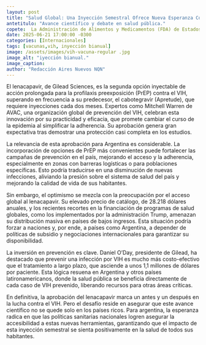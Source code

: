 ```yaml
---
layout: post
title: "Salud Global: Una Inyección Semestral Ofrece Nueva Esperanza Contra el VIH."
antetitulo: "Avance científico y debate en salud pública."
copete:  La Administración de Alimentos y Medicamentos (FDA) de Estados Unidos dio luz verde al lenacapavir, una inyección que se aplica cada seis meses y que demostró una protección casi total contra el VIH en ensayos clínicos. Este fármaco, comercializado como Yeztugo, representa un avance crucial en la prevención, pero su impacto global pende de la financiación, especialmente tras recientes recortes en programas de salud internacional.
date: 2025-06-21 17:00:00 -0300
categories: [Internacionales]
tags: [vacunas,vih, inyección bianual]
image: /assets/images/vih-vacuna-regular .jpg
image_alt: "iyección bianual."
image_caption:
author: "Redacción Aires Nuevos NQN"
---
```


El lenacapavir, de Gilead Sciences, es la segunda opción inyectable de acción prolongada para la profilaxis preexposición (PrEP) contra el VIH, superando en frecuencia a su predecesor, el cabotegravir (Apretude), que requiere inyecciones cada dos meses. Expertos como Mitchell Warren de AVAC, una organización global de prevención del VIH, celebran esta innovación por su practicidad y eficacia, que promete cambiar el curso de la epidemia al simplificar la adherencia. Su aprobación genera gran expectativa tras demostrar una protección casi completa en los estudios.

La relevancia de esta aprobación para Argentina es considerable. La incorporación de opciones de PrEP más convenientes puede fortalecer las campañas de prevención en el país, mejorando el acceso y la adherencia, especialmente en zonas con barreras logísticas o para poblaciones específicas. Esto podría traducirse en una disminución de nuevas infecciones, aliviando la presión sobre el sistema de salud del país y mejorando la calidad de vida de sus habitantes.

Sin embargo, el optimismo se mezcla con la preocupación por el acceso global al lenacapavir. Su elevado precio de catálogo, de 28.218 dólares anuales, y los recientes recortes en la financiación de programas de salud globales, como los implementados por la administración Trump, amenazan su distribución masiva en países de bajos ingresos. Esta situación podría forzar a naciones y, por ende, a países como Argentina, a depender de políticas de subsidio y negociaciones internacionales para garantizar su disponibilidad.

La inversión en prevención es clave. Daniel O’Day, presidente de Gilead, ha destacado que prevenir una infección por VIH es mucho más costo-efectivo que el tratamiento a largo plazo, que asciende a unos 1,1 millones de dólares por paciente. Esta lógica resuena en Argentina y otros países latironamericanos, donde la salud pública se beneficia directamente de cada caso de VIH prevenido, liberando recursos para otras áreas críticas.

En definitiva, la aprobación del lenacapavir marca un antes y un después en la lucha contra el VIH. Pero el desafío reside en asegurar que este avance científico no se quede solo en los países ricos. Para argentina, la esperanza radica en que las políticas sanitarias nacionales logren asegurar la accesibilidad a estas nuevas herramientas, garantizando que el impacto de esta inyección semestral se sienta positivamente en la salud de todos sus habitantes.